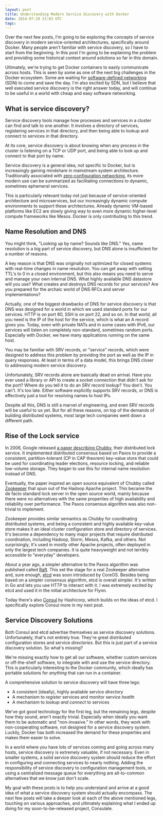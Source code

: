 ```yaml
---
layout: post
title: Understanding Modern Service Discovery with Docker
date: 2014-07-29 23:03 UTC
tags:
---
```


Over the next few posts, I'm going to be exploring the concepts of service discovery in modern service-oriented architectures, specifically around Docker. Many people aren't familiar with service discovery, so I have to start from the beginning. In this post I'm going to be explaining the problem and providing some historical context around solutions so far in this domain. 

Ultimately, we're trying to get Docker containers to easily communicate across hosts. This is seen by some as one of the next big challenges in the Docker ecosystem. Some are waiting for [software-defined networking](https://en.wikipedia.org/wiki/Software-defined_networking) (SDN) to come and save the day. I'm also excited by SDN, but I believe that well executed service discovery is the right answer today, and will continue to be useful in a world with cheap and easy software networking. 

## What is service discovery?

Service discovery tools manage how processes and services in a cluster can find and talk to one another. It involves a directory of services, registering services in that directory, and then being able to lookup and connect to services in that directory. 

At its core, service discovery is about knowing when any process in the cluster is listening on a TCP or UDP port, and being able to look up and connect to that port by name. 

Service discovery is a general idea, not specific to Docker, but is increasingly gaining mindshare in mainstream system architecture. Traditionally associated with [zero-configuration networking](https://en.wikipedia.org/wiki/Zero-configuration_networking), its more modern use can be summarized as facilitating connections to dynamic, sometimes ephemeral services.

This is particularly relevant today not just because of service-oriented architecture and microservices, but our increasingly dynamic compute environments to support these architectures. Already dynamic VM-based platforms like EC2 are slowly giving way to even more dynamic higher-level compute frameworks like Mesos. Docker is only contributing to this trend.

## Name Resolution and DNS

You might think, "Looking up by name? Sounds like DNS." Yes, name resolution is a big part of service discovery, but DNS alone is insufficient for a number of reasons. 

A key reason is that DNS was originally not optimized for closed systems with real-time changes in name resolution. You can get away with setting TTL's to 0 in a closed environment, but this also means you need to serve and manage your own internal DNS. What highly available DNS datastore will you use? What creates and destroys DNS records for your services? Are you prepared for the archaic world of DNS RFCs and server implementations? 

Actually, one of the biggest drawbacks of DNS for service discovery is that DNS was designed for a world in which we used standard ports for our services. HTTP is on port 80, SSH is on port 22, and so on. In that world, all you need is the IP of the host for the service, which is what an A record gives you. Today, even with private NATs and in some cases with IPv6, our services will listen on completely non-standard, sometimes random ports. Especially with Docker, we have many applications running on the same host.

You may be familiar with SRV records, or "service" records, which were designed to address this problem by providing the port as well as the IP in query responses. At least in terms of a data model, this brings DNS closer to addressing modern service discovery.

Unfortunately, SRV records alone are basically dead on arrival. Have you ever used a library or API to create a socket connection that didn't ask for the port? Where do you tell it to do an SRV record lookup? You don't. You can't. It's too late. Either software explicitly supports SRV records, or DNS is effectively just a tool for resolving names to host IPs.

Despite all this, DNS is still a marvel of engineering, and even SRV records will be useful to us yet. But for all these reasons, on top of the demands of building distributed systems, most large tech companies went down a different path. 

## Rise of the Lock service

In 2006, Google released [a paper describing Chubby](http://static.googleusercontent.com/media/research.google.com/en/us/archive/chubby-osdi06.pdf), their distributed lock service. It implemented distributed consensus based on Paxos to provide a consistent, partition-tolerant (CP in CAP theorem) key-value store that could be used for coordinating leader elections, resource locking, and reliable low-volume storage. They began to use this for internal name resolution instead of DNS. 

Eventually, the paper inspired an open source equivalent of Chubby called [Zookeeper](http://zookeeper.apache.org) that spun out of the Hadoop Apache project. This became the de facto standard lock server in the open source world, mainly because there were no alternatives with the same properties of high availability and reliability over performance. The Paxos consensus algorithm was also non-trivial to implement.

Zookeeper provides similar semantics as Chubby for coordinating distributed systems, and being a consistent and highly available key-value store makes it an ideal cluster configuration store and directory of services. It's become a dependency to many major projects that require distributed coordination, including Hadoop, Storm, Mesos, Kafka, and others. Not surprisingly, it's used in mostly other Apache projects, often deployed in only the largest tech companies. It is quite heavyweight and not terribly accessible to "everyday" developers. 

About a year ago, a simpler alternative to the Paxos algorithm was published called [Raft](http://raftconsensus.github.io/). This set the stage for a real Zookeeper alternative and, sure enough, [etcd](https://github.com/coreos/etcd) was soon introduced by CoreOS. Besides being based on a simpler consensus algorithm, etcd is overall simpler. It's written in Go and lets you use HTTP to interact with it. I was extremely excited by etcd and used it in the initial architecture for Flynn.

Today there's also [Consul](http://www.consul.io/) by Hashicorp, which builds on the ideas of etcd. I specifically explore Consul more in my next post.

## Service Discovery Solutions

Both Consul and etcd advertise themselves as service discovery solutions. Unfortunately, that's not entirely true. They're great distributed configuration stores and service *directories*. But this is just part of a service discovery solution. So what's missing?

We're missing exactly how to get all our software, whether custom services or off-the-shelf software, to integrate with and use the service directory. This is particularly interesting to the Docker community, which ideally has portable solutions for *anything* that can run in a container.

A comprehensive solution to service discovery will have three legs:

 * A consistent (ideally), highly available service *directory*
 * A mechanism to *register* services and monitor service *health*
 * A mechanism to *lookup and connect* to services

We've got good technology for the first leg, but the remaining legs, despite how they sound, aren't exactly trivial. Especially when ideally you want them to be automatic and "non-invasive." In other words, they work with non-cooperating software, not designed for a service discovery system. Luckily, Docker has both increased the demand for these properties and makes them easier to solve. 

In a world where you have lots of services coming and going across many hosts, service discovery is extremely valuable, if not necessary. Even in smaller systems, a solid service discovery system should reduce the effort in configuring and connecting services to nearly nothing. Adding the responsibility of service discovery to configuration management tools, or using a centralized message queue for everything are all-to-common alternatives that we know just don't scale. 

My goal with these posts is to help you understand and arrive at a good idea of what a service discovery system should actually encompass. The next few posts will take a deeper look at each of the above mentioned legs, touching on various approaches, and ultimately explaining what I ended up doing for my soon-to-be-released project, Consulate. 

